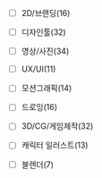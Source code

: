 - [ ] 2D/브랜딩(16)
- [ ] 디자인툴(32)
- [ ] 영상/사진(34)
- [ ] UX/UI(11)
- [ ] 모션그래픽(14)
- [ ] 드로잉(16)
- [ ] 3D/CG/게임제작(32)
- [ ] 캐릭터 일러스트(13)
- [ ] 블렌더(7)


